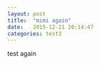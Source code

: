 ```yaml
---
layout: post
title:  "mimi again"
date:   2015-12-21 20:14:47
categories: test3
---
```


test again

